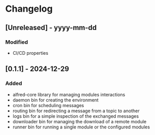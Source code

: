 # Changelog

## [Unreleased] - yyyy-mm-dd

### Modified
- CI/CD properties

## [0.1.1] - 2024-12-29

### Added

- alfred-core library for managing modules interactions
- daemon bin for creating the environment
- cron bin for scheduling messages
- routing bin for redirecting a message from a topic to another
- logs bin for a simple inspection of the exchanged messages
- downloader bin for managing the download of a remote module
- runner bin for running a single module or the configured modules
